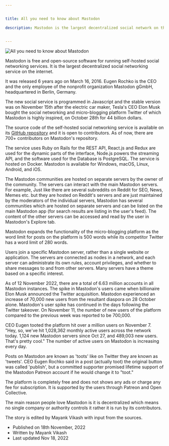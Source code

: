 ```yaml
---


title: All you need to know about Mastodon

description: Mastodon is the largest decentralized social network on the internet. Read this Guide to learn about it.


---
```


![All you need to know about Mastodon](https://mayankvikash.in/posts/all-you-need-to-know-about-mastodon/all-you-need-to-know-about-mastodon.webp)

Mastodon is free and open-source software for running self-hosted social networking services. It is the largest decentralized social networking service on the internet.

It was released 6 years ago on March 16, 2016. Eugen Rochko is the CEO and the only employee of the nonprofit organization Mastodon gGmbH, headquartered in Berlin, Germany.

The new social service is programmed in Javascript and the stable version was on November 15th after the electric car maker, Tesla's CEO Elon Musk bought the social networking and micro-blogging platform Twitter of which Mastodon is highly inspired, on October 28th for 44 billion dollars.

The source code of the self-hosted social networking service is available on its [GitHub repository](https://github.com/mastodon/mastodon) and it is open to contributors. As of now, there are 700+ contributors on Mastodon's repository.

The service uses Ruby on Rails for the REST API, React.js and Redux are used for the dynamic parts of the interface, Node.js powers the streaming API, and the software used for the Database is PostgreSQL. The service is hosted on Docker. Mastodon is available for Windows, macOS, Linux, Android, and iOS.



The Mastodon communities are hosted on separate servers by the owner of the community. The servers can interact with the main Mastodon servers. For example, Just like there are several subreddits on Reddit for SEO, News, Memes etc. but they are hosted on Reddit's servers and are just maintained by the moderators of the individual servers, Mastodon has several communities which are hosted on separate servers and can be listed on the main Mastodon app (for search results are listing in the user's feed). The content of the other servers can be accessed and read by the user in Mastodon's Explore tab.

Mastodon expands the functionality of the micro-blogging platform as the word limit for posts on the platform is 500 words while its competitor Twitter has a word limit of 280 words.

Users join a specific Mastodon server, rather than a single website or application. The servers are connected as nodes in a network, and each server can administrate its own rules, account privileges, and whether to share messages to and from other servers. Many servers have a theme based on a specific interest. 

As of 12 November 2022, there are a total of 6.63 million accounts in all Mastodon instances. The spike in Mastodon's users came when billionaire Elon Musk announced the Twitter acquisition. Mastodon experienced an increase of 70,000 new users from the resultant diaspora on 28 October alone. Mastodon's user spike has continued in the days following the Twitter takeover. On November 11, the number of new users of the platform compared to the previous week was reported to be 700,000.

CEO Eugen tooted the platform hit over a million users on November 7.  
"Hey, so, we've hit 1,028,362 monthly active users across the network today. 1,124 new Mastodon servers since Oct 27, and 489,003 new users. That's pretty cool."
The number of active users on Mastodon is increasing every day.

Posts on Mastodon are known as 'toots' like on Twitter they are known as 'tweets'. CEO Eugen Rochko said in a post (actually toot) the original button was called 'publish', but a committed supporter promised lifetime support of the Mastodon Patreon account if he would change it to "toot."

The platform is completely free and does not shows any ads or charge any fee for subscription. It is supported by the users through Patreon and Open Collective.

The main reason people love Mastodon is it is decentralized which means no single company or authority controls it rather it is run by its contributors.

The story is edited by Mayank Vikash with input from the sources.

- Published on 18th November, 2022
- Written by Mayank Vikash
- Last updated Nov 18, 2022
